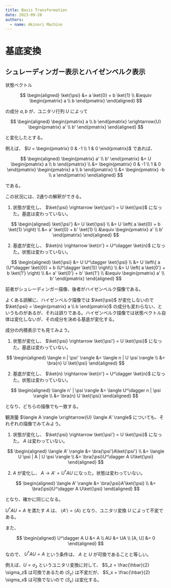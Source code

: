 ```yaml
---
title: Basis Transformation
date: 2023-09-28
authors:
  - name: Akinori Machino
---
```


# 基底変換

## シュレーディンガー表示とハイゼンベルク表示

状態ベクトル

$$
\begin{aligned}
\ket{\psi} &= a \ket{0} + b \ket{1} \\
&\equiv \begin{pmatrix} a \\ b \end{pmatrix}
\end{aligned}
$$

の成分 $a,b$ が、ユニタリ行列 $U$ によって

$$
\begin{aligned}
\begin{pmatrix} a \\ b \end{pmatrix} \xrightarrow{U} \begin{pmatrix} a' \\ b' \end{pmatrix}
\end{aligned}
$$

と変化したとする。

例えば、 $U = \begin{pmatrix} 0 & -1 \\ 1 & 0 \end{pmatrix}$ であれば、

$$
\begin{aligned}
\begin{pmatrix} a' \\ b' \end{pmatrix}
&= U \begin{pmatrix} a \\ b \end{pmatrix}
\\
&= \begin{pmatrix} 0 & -1 \\ 1 & 0 \end{pmatrix} \begin{pmatrix} a \\ b \end{pmatrix}
\\
&= \begin{pmatrix} -b \\ a \end{pmatrix}
\end{aligned}
$$

である。

この状況には、2通りの解釈ができる。

1. 状態が変化し、 $\ket{\psi} \rightarrow \ket{\psi'} = U \ket{\psi}$ になった。基底は変わっていない。

$$
\begin{aligned}
\ket{\psi'}
&= U \ket{\psi}
\\
&= U \left( a \ket{0} + b \ket{1} \right)
\\
&= a' \ket{0} + b' \ket{1}
\\
&\equiv
\begin{pmatrix} a' \\ b' \end{pmatrix}
\end{aligned}
$$

2. 基底が変化し、 $\ket{n} \rightarrow \ket{n'} = U^\dagger \ket{n}$ になった。状態は変わっていない。

$$
\begin{aligned}
\ket{\psi}
&= U U^\dagger \ket{\psi}
\\
&= U \left\{ a (U^\dagger \ket{0}) + b (U^\dagger \ket{1}) \right\}
\\
&= U \left( a \ket{0'} + b \ket{1'} \right)
\\
&= a' \ket{0'} + b' \ket{1'}
\\
&\equiv
\begin{pmatrix} a' \\ b' \end{pmatrix}
\end{aligned}
$$

前者がシュレーディンガー描像、後者がハイゼンベルク描像である。

よくある誤解に、ハイゼンベルク描像では $\ket{\psi}$ が変化しないので $\ket{\psi} = \begin{pmatrix} a \\ b \end{pmatrix}$ の成分も変わらない、というものがあるが、それは誤りである。ハイゼンベルク描像では状態ベクトル自体は変化しないが、その成分を決める基底が変化する。

成分の内積表示でも見てみよう。

1. 状態が変化し、 $\ket{\psi} \rightarrow \ket{\psi'} = U \ket{\psi}$ になった。基底は変わっていない。

$$
\begin{aligned}
\langle n | \psi' \rangle
&= \langle n | U \psi \rangle
\\
&= \bra{n} U \ket{\psi}
\end{aligned}
$$

2. 基底が変化し、 $\ket{n} \rightarrow \ket{n'} = U^\dagger \ket{n}$ になった。状態は変わっていない。

$$
\begin{aligned}
\langle n' | \psi \rangle
&= \langle U^\dagger n | \psi \rangle
\\
&= \bra{n} U \ket{\psi}
\end{aligned}
$$

となり、どちらの描像でも一致する。

観測量 $\langle A \rangle \xrightarrow{U} \langle A' \rangle$ についても、それぞれの描像でみてみよう。

1. 状態が変化し、 $\ket{\psi} \rightarrow \ket{\psi'} = U \ket{\psi}$ になった。 $A$ は変わっていない。

$$
\begin{aligned}
\langle A' \rangle &=
\bra{\psi'}A\ket{\psi'}
\\
&= \langle U \psi | A | U \psi \rangle
\\
&= \bra{\psi}U^\dagger A U\ket{\psi}
\end{aligned}
$$

2. $A$ が変化し、 $A \rightarrow A' = U^\dagger A U$ になった。状態は変わっていない。

$$
\begin{aligned}
\langle A' \rangle &=
\bra{\psi}A'\ket{\psi}
\\
&= \bra{\psi}U^\dagger A U\ket{\psi}
 \end{aligned}
$$

となり、確かに同じになる。

$U^\dagger A U = A$ を満たす $A$ は、 $\langle A' \rangle = \langle A \rangle$ となり、ユニタリ変換 $U$ によって不変である。

また、

$$
\begin{aligned}
U^\dagger A U &= A \\
AU &= UA \\
[A, U] &= 0
\end{aligned}
$$

なので、 $U^\dagger A U = A$ という条件は、 $A$ と $U$ が可換であることと等しい。

例えば、$U = \sigma_z$ というユニタリ変換に対して、 $S_z = \frac{\hbar}{2} \sigma_z$ は可換であるため $\langle S_z \rangle$ は不変だが、 $S_x = \frac{\hbar}{2} \sigma_x$ は可換でないので $\langle S_x \rangle$ は変化する。